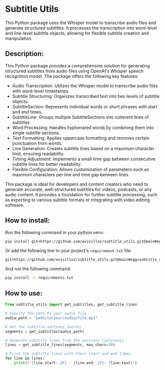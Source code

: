 # Subtitle Utils

This Python package uses the Whisper model to transcribe audio files and generate structured subtitles. It processes the transcription into word-level and line-level subtitle objects, allowing for flexible subtitle creation and manipulation.

## Description:

This Python package provides a comprehensive solution for generating structured subtitles from audio files using OpenAI's Whisper speech recognition model. The package offers the following key features:
- Audio Transcription: Utilizes the Whisper model to transcribe audio files with word-level timestamps.
- Subtitle Structuring: Organizes transcribed text into two levels of subtitle objects:
- SubtitleSection: Represents individual words or short phrases with start and end times.
- SubtitleLine: Groups multiple SubtitleSections into coherent lines of subtitles.
- Word Processing: Handles hyphenated words by combining them into single subtitle sections.
- Text Formatting: Applies uppercase formatting and removes certain punctuation from words.
- Line Generation: Creates subtitle lines based on a maximum character limit, ensuring readability.
- Timing Adjustment: Implements a small time gap between consecutive subtitle lines for better readability.
- Flexible Configuration: Allows customization of parameters such as maximum characters per line and time gap between lines.

This package is ideal for developers and content creators who need to generate accurate, well-structured subtitles for videos, podcasts, or any audio content. It provides a foundation for further subtitle processing, such as exporting to various subtitle formats or integrating with video editing software.

## How to install:

Run the following command in your python venv:

```sh
pip install git+https://github.com/avivilloz/subtitle_utils.git@main#egg=subtitle_utils
```

Or add the following line to your project's `requirement.txt` file:

```
git+https://github.com/avivilloz/subtitle_utils.git@main#egg=subtitle_utils
```

And run the following command:

```sh
pip install -r requirements.txt
```

## How to use:

```python
from subtitle_utils import get_subtitles, get_subtitle_lines

# Specify the path to your audio file
audio_path = "path/to/your/audio/file.mp3"

# Get the subtitle sections (words)
segments = get_subtitles(audio_path)

# Generate subtitle lines from the sections (optional)
lines = get_subtitle_lines(segments, max_chars=30)

# Print the subtitle lines with their start and end times
for line in lines:
    print(f"{line.start:.2f} - {line.end:.2f}: {line.text}")
```